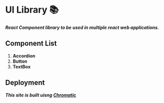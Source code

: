 <h1> UI Library 📚 </h1>

***React Component library to be used in multiple react web applications.***

<h2> Component List </h2>

1. **Accordion**
2. **Button**
3. **TextBox**

<h2> Deployment </h2>

***This site is built uisng [Chromatic](https://www.chromatic.com/)***

